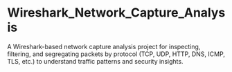 # Wireshark_Network_Capture_Analysis
A Wireshark-based network capture analysis project for inspecting, filtering, and segregating packets by protocol (TCP, UDP, HTTP, DNS, ICMP, TLS, etc.) to understand traffic patterns and security insights.
